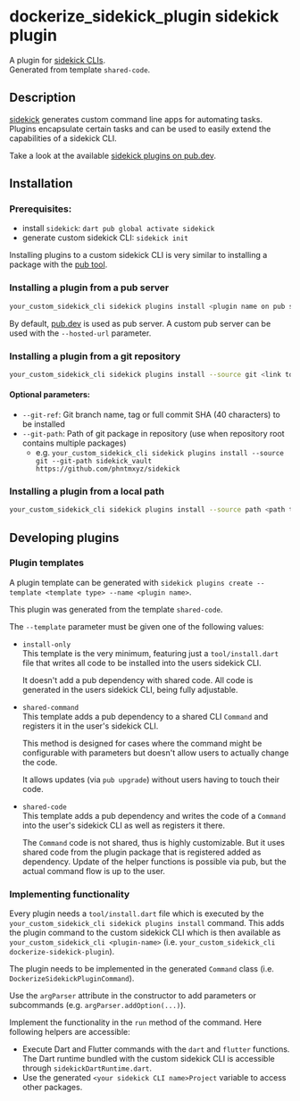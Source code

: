 # dockerize_sidekick_plugin sidekick plugin

A plugin for [sidekick CLIs](https://pub.dev/packages/sidekick).  
Generated from template `shared-code`.

## Description

[sidekick](https://pub.dev/packages/sidekick) generates custom command line apps for automating tasks.  
Plugins encapsulate certain tasks and can be used to easily extend the capabilities of a sidekick CLI.

Take a look at the available [sidekick plugins on pub.dev](https://pub.dev/packages?q=dependency%3Asidekick_core).


## Installation

### Prerequisites:

- install `sidekick`: `dart pub global activate sidekick`
- generate custom sidekick CLI: `sidekick init`

Installing plugins to a custom sidekick CLI is very similar to installing a package with
the [pub tool](https://dart.dev/tools/pub/cmd/pub-global#activating-a-package).

### Installing a plugin from a pub server

```bash
your_custom_sidekick_cli sidekick plugins install <plugin name on pub server, e.g. sidekick_vault>
```

By default, [pub.dev](https://pub.dev) is used as pub server. A custom pub server can be used with the `--hosted-url`
parameter.

### Installing a plugin from a git repository

```bash
your_custom_sidekick_cli sidekick plugins install --source git <link to git repository>
```

#### Optional parameters:

- `--git-ref`: Git branch name, tag or full commit SHA (40 characters) to be installed
- `--git-path`: Path of git package in repository (use when repository root contains multiple packages)
  - e.g. `your_custom_sidekick_cli sidekick plugins install --source git --git-path sidekick_vault https://github.com/phntmxyz/sidekick`

### Installing a plugin from a local path

```bash
your_custom_sidekick_cli sidekick plugins install --source path <path to plugin on local machine>
```

## Developing plugins

### Plugin templates

A plugin template can be generated with `sidekick plugins create --template <template type> --name <plugin name>`.

This plugin was generated from the template `shared-code`.

The `--template` parameter must be given one of the following values:

- `install-only`  
  This template is the very minimum, featuring just a `tool/install.dart` file
  that writes all code to be installed into the users sidekick CLI.

  It doesn't add a pub dependency with shared code. All code is generated in
  the users sidekick CLI, being fully adjustable.


- `shared-command`  
  This template adds a pub dependency to a shared CLI `Command` and registers
  it in the user's sidekick CLI.

  This method is designed for cases where the command might be configurable
  with parameters but doesn't allow users to actually change the code.

  It allows updates (via `pub upgrade`) without users having to touch their code.


- `shared-code`  
  This template adds a pub dependency and writes the code of a `Command` into
  the user's sidekick CLI as well as registers it there.
 
  The `Command` code is not shared, thus is highly customizable. But it uses
  shared code from the plugin package that is registered added as dependency.
  Update of the helper functions is possible via pub, but the actual command
  flow is up to the user.

### Implementing functionality

Every plugin needs a `tool/install.dart` file which is executed by the `your_custom_sidekick_cli sidekick plugins install` command.
This adds the plugin command to the custom sidekick CLI which is then available as 
`your_custom_sidekick_cli <plugin-name>` (i.e. `your_custom_sidekick_cli dockerize-sidekick-plugin`).  

The plugin needs to be implemented in the generated `Command` class (i.e. `DockerizeSidekickPluginCommand`).

Use the `argParser` attribute in the constructor to add parameters or subcommands (e.g. `argParser.addOption(...)`).

Implement the functionality in the `run` method of the command. Here following helpers are accessible:
- Execute Dart and Flutter commands with the `dart` and `flutter` functions.  
  The Dart runtime bundled with the custom sidekick CLI is accessible through `sidekickDartRuntime.dart`.
- Use the generated `<your sidekick CLI name>Project` variable to access other packages.

